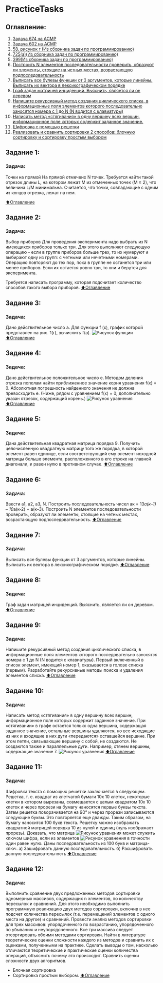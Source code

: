 # PracticeTasks
 ## Оглавление:
1. [Задача 674 на ACMP](#Задание-1)
2. [Задача 602 на ACMP](#Задание-2)
3. [58, рисунок г (Из сборника задач по программированию)](#Задание-3)
4. [725(a)(Из сборника задач по программированию)](#Задание-4)
5. [399(Из сборника задач по программированию)](#Задание-5)
6. [Построить N элементов последовательности проверить, образуют ли элементы, стоящие на четных местах, возрастающую подпоследовательность](#Задание-6)
7. [Выписать все булевы функции от 3 аргументов, которые линейны. Выписать их вектора в лексикографическом порядке](#Задание-7)
8. [Граф задан матрицей инциденций. Выяснить, является ли он деревом](#Задание-8)
9. [Напишите рекурсивный метод создания циклического списка, в информационные поля элементов которого последовательно заносятся номера с 1 до N (N водится с клавиатуры)](#Задание-9)
10. [Написать метод «стягивания» в одну вершину всех вершин, информационное поле которых содержит заданное значение.](#Задание-10)
11. [Шифровка с помощью решетки](#Задание-11)
12. [Реализовать и сравнить сортировки 2 способов: блочную сортировку и сортировку простым выбором](#Задание-12)

## Задание 1:
### Задача:
 Точки на прямой
 На прямой отмечено N точек. Требуется найти такой отрезок длины L, на котором лежат M из отмеченных точек (M ≥ 2), что величина L/M минимальна. Считается, что точки, совпадающие с одним из концов отрезка, лежат на нем.

[:arrow_up:Оглавление](#Оглавление)

## Задание 2:
### Задача:
 Выбор приборов
 Для проведения эксперимента надо выбрать из N имеющихся приборов только три. Для этого выполняют следующую операцию - если в группе приборов больше трех, то их нумеруют и выбирают одну из групп: с четными или нечетными номерами. Операцию повторяют до тех пор, пока в группе не останется три или менее приборов. Если их остается ровно три, то они и берутся для эксперимента.

Требуется написать программу, которая подсчитает количество способов такого выбора приборов.
[:arrow_up:Оглавление](#Оглавление)

## Задание 3:
### Задача:
 Дано действительное число а. Для функции f (х), график которой представлен на рис. 1(г), вычислить f(а).
 ![Рисунок функции](images/Task3.png)
 [:arrow_up:Оглавление](#Оглавление)

## Задание 4:
### Задача:
 Дано действительное положительное число е. Методом деления отрезка пополам найти приближенное значение
корня уравнения f(x) = 0. Абсолютная погрешность найденного значения не должна превосходить е. (Ниже, рядом
с уравнением f(x) = 0, дополнительно указан отрезок, содержащий корень.)
 ![Рисунок уравнения](images/Task4.png)
 [:arrow_up:Оглавление](#Оглавление)
 
 ## Задание 5:
 ### Задача:
 Дана действительная квадратная матрица порядка 9. Получить целочисленную квадратную матрицу того же порядка, в которой элемент равен единице, если соответствующий ему элемент исходной матрицы больше элемента, расположенного в его строке на главной диагонали, и равен нулю в противном случае.
 [:arrow_up:Оглавление](#Оглавление)
 
  ## Задание 6:
  ### Задача:
 Ввести а1, а2, а3, N. Построить последовательность чисел ак = 13*а(к–1) – 10*а(к-2) + а(к–3). Построить N элементов последовательности проверить, образуют ли элементы, стоящие на четных местах, возрастающую подпоследовательность.
 [:arrow_up:Оглавление](#Оглавление)
 
  ## Задание 7:
  ### Задача:
  Выписать все булевы функции от 3 аргументов, которые линейны. Выписать их вектора в лексикографическом порядке.
 [:arrow_up:Оглавление](#Оглавление)
 
  ## Задание 8:
  ### Задача:
  Граф задан матрицей инциденций. Выяснить, является ли он деревом.
 [:arrow_up:Оглавление](#Оглавление)
 
  ## Задание 9:
  ### Задача:
 Напишите рекурсивный метод создания циклического списка, в информационные поля элементов которого последовательно заносятся номера с 1 до N (N водится с клавиатуры). Первый включенный в список элемент, имеющий номер 1, оказывается в голове списка (первым). Разработайте рекурсивные методы поиска и удаления элементов списка.
 [:arrow_up:Оглавление](#Оглавление)
 
  ## Задание 10:
  ### Задача:
 Написать метод «стягивания» в одну вершину всех вершин, информационное поле которых содержит заданное значение. При «стягивании» в графе остается только одна вершина, содержащая заданное значение, остальные вершины удаляются, но все исходящие из них и входящие в них дуги «передаются» оставшейся вершине. При этом петли, связывающие вершину с собой, не создаются. Не создаются также и параллельные дуги. Например, стянем вершины, содержащие значение 7.
 ![Рисунок уравнения](images/Task10.png)
 [:arrow_up:Оглавление](#Оглавление)
 
  ## Задание 11:
  ### Задача:
 Шифровка текста с помощью решетки заключается в следующем. Решетка, т. е. квадрат из клетчатой бумаги 10x 10 клеток, некоторые клетки в котором вырезаны, совмещается с целым квадратом 10x 10 клеток и через прорези на бумагу наносятся первые буквы текста. Затем решетка поворачивается на 90° и через прорези записываются следующие буквы. Это повторяется еще дважды. Таким образом, на бумагу наносится 100 букв текста. Решетку можно изображать квадратной матрицей порядка 10 из нулей и единиц (нуль изображает прорезь). Доказать, что матрица ![Рисунок уравнения](images/Task11_1.png) может служить ключом шифра, если из элементов ![Рисунок уравнения](images/Task11_2.png)
в точности один равен нулю.
Даны последовательность из 100 букв и матрица-ключ.
а) Зашифровать данную последовательность.
б) Расшифровать данную последовательность
 [:arrow_up:Оглавление](#Оглавление)

  ## Задание 12:
  ### Задача:
 Выполнить сравнение двух предложенных методов сортировки одномерных массивов, содержащих n элементов, по количеству пересылок и сравнений.
Для этого необходимо выполнить программную реализацию двух методов сортировки, включив в нее подсчет количества пересылок (т.е. перемещений элементов с одного места на другое) и сравнений.
Провести анализ методов сортировки для трех массивов: упорядоченного по возрастанию, упорядоченного по убыванию и неупорядоченного.
Все три массива следует отсортировать обоими методами сортировки.
Найти в литературе теоретические оценки сложности каждого из методов и сравнить их с оценками, полученными на практике.
Сделать выводы о том, насколько отличаются теоретические и практические оценки количества операций, объяснить почему это происходит. Сравнить оценки сложности двух алгоритмов.
- Блочная сортировка
- Сортировка простым выбором.
 [:arrow_up:Оглавление](#Оглавление)



